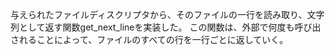 与えられたファイルディスクリプタから、そのファイルの一行を読み取り、文字列として返す関数get_next_lineを実装した。
この関数は、外部で何度も呼び出されることによって、ファイルのすべての行を一行ごとに返していく。

